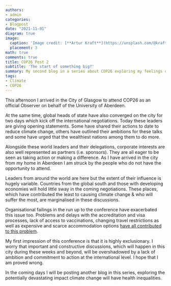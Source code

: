```yaml
---
authors:
- admin
categories:
- Blogpost
date: "2021-11-01"
diagram: true
image:
  caption: 'Image credit: [**Artur Kraft**](https://unsplash.com/@kraft)'
  placement: 3
math: true
comments: true
title: COP26 Post 2
subtitle: 'The start of something big?'
summary: My second blog in a series about COP26 exploring my feelings on my first day in Glasgow
tags:
- Climate
- COP26
---
```


This afternoon I arrived in the City of Glasgow to attend COP26 as an official Observer on behalf of the University of Aberdeen.

At the same time, global heads of state have also converged on the city for two days which kick off the international negotiations. Today these leaders are giving opening statements. Some have shared their actions to date to reduce climate change, others have outlined their ambitions for these talks and some have urged that the wealthiest nations among them to do more.

Alongside these world leaders and their delegations, corporate interests are also well represented as partners (i.e. sponsors). They are all eager to be seen as taking action or making a difference. As I have arrived in the city from my home in Aberdeen I am struck by the people who do not have the opportunity to attend.

Leaders from around the world are here but the extent of their influence is hugely variable. Countries from the global south and those with developing economies will hold little sway in the coming negotiations. These places, which have contributed the least to causing climate change & who will suffer the most, are marginalised in these discussions.

Organisational failings in the run up to the conference have exacerbated this issue too. Problems and delays with the accreditation and visa processes, lack of access to vaccinations, changing travel restrictions as well as expensive and scarce accommodation options [have all contributed to this problem](https://www.theguardian.com/environment/2021/oct/30/cop26-will-be-whitest-and-most-privileged-ever-warn-campaigners).

My first impression of this conference is that it is highly exclusionary. I worry that important and constructive discussions, which will happen in this city during these weeks and beyond, will be overshadowed by a lack of ambition and commitment to action at the international level. I hope that I am proved wrong.

In the coming days I will be posting another blog in this series, exploring the potentially devastating impact climate change will have health inequalities.
